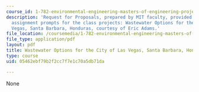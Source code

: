```yaml
---
course_id: 1-782-environmental-engineering-masters-of-engineering-project-fall-2007-spring-2008
description: 'Request for Proposals, prepared by MIT faculty, provided as the initial
  assignment prompts for the class projects: Wastewater Options for the City of Las
  Vegas, Santa Barbara, Honduras, courtesy of Eric Adams.'
file_location: /coursemedia/1-782-environmental-engineering-masters-of-engineering-project-fall-2007-spring-2008/05462ebf79b2f2cc7f7e1c70a5db71da_honduras_rfp.pdf
file_type: application/pdf
layout: pdf
title: Wastewater Options for the City of Las Vegas, Santa Barbara, Honduras
type: course
uid: 05462ebf79b2f2cc7f7e1c70a5db71da

---
```

None
